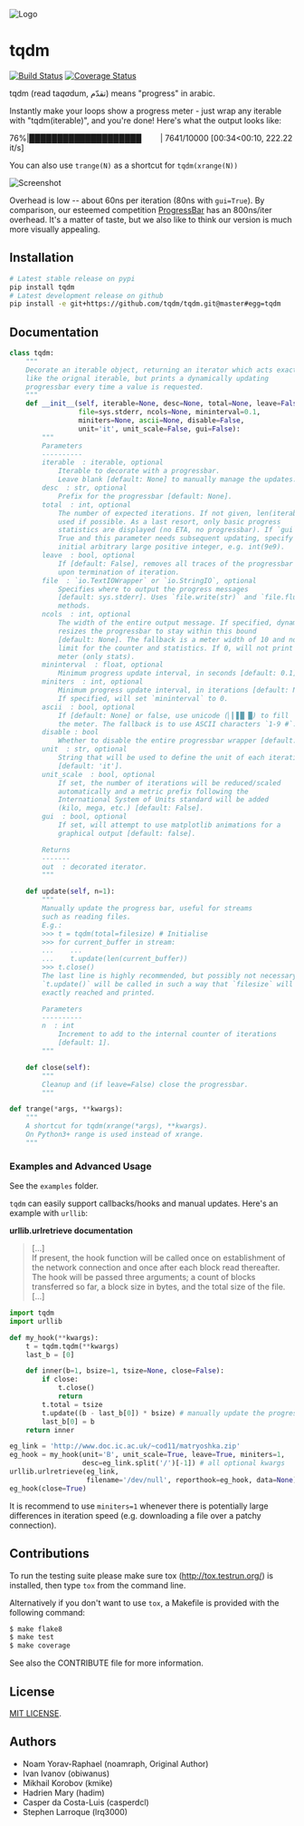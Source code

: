 ![Logo](logo.png)

# tqdm

[![Build Status](https://travis-ci.org/tqdm/tqdm.svg?branch=master)](https://travis-ci.org/tqdm/tqdm)
[![Coverage Status](https://coveralls.io/repos/tqdm/tqdm/badge.svg)](https://coveralls.io/r/tqdm/tqdm)

tqdm (read ta<i>qa</i>dum, تقدّم) means "progress" in arabic.

Instantly make your loops show a progress meter - just wrap any iterable with
"tqdm(iterable)", and you're done! Here's what the output looks like:

 76%|████████████████████` ` ` ` ` ` | 7641/10000 [00:34<00:10, 222.22 it/s]

You can also use `trange(N)` as a shortcut for `tqdm(xrange(N))`

![Screenshot](tqdm.gif)

Overhead is low -- about 60ns per iteration (80ns with `gui=True`).
By comparison, our esteemed
competition [ProgressBar](https://code.google.com/p/python-progressbar/) has
an 800ns/iter overhead. It's a matter of taste, but we also like to think our
version is much more visually appealing.

## Installation

```sh
# Latest stable release on pypi
pip install tqdm
# Latest development release on github
pip install -e git+https://github.com/tqdm/tqdm.git@master#egg=tqdm
```

## Documentation

```python
class tqdm:
    """
    Decorate an iterable object, returning an iterator which acts exactly
    like the orignal iterable, but prints a dynamically updating
    progressbar every time a value is requested.
    """
    def __init__(self, iterable=None, desc=None, total=None, leave=False,
                 file=sys.stderr, ncols=None, mininterval=0.1,
                 miniters=None, ascii=None, disable=False,
                 unit='it', unit_scale=False, gui=False):
        """
        Parameters
        ----------
        iterable  : iterable, optional
            Iterable to decorate with a progressbar.
            Leave blank [default: None] to manually manage the updates.
        desc  : str, optional
            Prefix for the progressbar [default: None].
        total  : int, optional
            The number of expected iterations. If not given, len(iterable) is
            used if possible. As a last resort, only basic progress
            statistics are displayed (no ETA, no progressbar). If `gui` is
            True and this parameter needs subsequent updating, specify an
            initial arbitrary large positive integer, e.g. int(9e9).
        leave  : bool, optional
            If [default: False], removes all traces of the progressbar
            upon termination of iteration.
        file  : `io.TextIOWrapper` or `io.StringIO`, optional
            Specifies where to output the progress messages
            [default: sys.stderr]. Uses `file.write(str)` and `file.flush()`
            methods.
        ncols  : int, optional
            The width of the entire output message. If specified, dynamically
            resizes the progressbar to stay within this bound
            [default: None]. The fallback is a meter width of 10 and no
            limit for the counter and statistics. If 0, will not print any
            meter (only stats).
        mininterval  : float, optional
            Minimum progress update interval, in seconds [default: 0.1].
        miniters  : int, optional
            Minimum progress update interval, in iterations [default: None].
            If specified, will set `mininterval` to 0.
        ascii  : bool, optional
            If [default: None] or false, use unicode (▏▎▋█ █) to fill
            the meter. The fallback is to use ASCII characters `1-9 #`.
        disable : bool
            Whether to disable the entire progressbar wrapper [default: False].
        unit  : str, optional
            String that will be used to define the unit of each iteration
            [default: 'it'].
        unit_scale  : bool, optional
            If set, the number of iterations will be reduced/scaled
            automatically and a metric prefix following the
            International System of Units standard will be added
            (kilo, mega, etc.) [default: False].
        gui  : bool, optional
            If set, will attempt to use matplotlib animations for a
            graphical output [default: false].

        Returns
        -------
        out  : decorated iterator.
        """

    def update(self, n=1):
        """
        Manually update the progress bar, useful for streams
        such as reading files.
        E.g.:
        >>> t = tqdm(total=filesize) # Initialise
        >>> for current_buffer in stream:
        ...    ...
        ...    t.update(len(current_buffer))
        >>> t.close()
        The last line is highly recommended, but possibly not necessary if
        `t.update()` will be called in such a way that `filesize` will be
        exactly reached and printed.

        Parameters
        ----------
        n  : int
            Increment to add to the internal counter of iterations
            [default: 1].
        """

    def close(self):
        """
        Cleanup and (if leave=False) close the progressbar.
        """

def trange(*args, **kwargs):
    """
    A shortcut for tqdm(xrange(*args), **kwargs).
    On Python3+ range is used instead of xrange.
    """
```

### Examples and Advanced Usage

See the `examples` folder.

`tqdm` can easily support callbacks/hooks and manual updates. Here's an
example with `urllib`:

**urllib.urlretrieve documentation**

> [...]  
> If present, the hook function will be called once
> on establishment of the network connection and once after each block read
> thereafter. The hook will be passed three arguments; a count of blocks
> transferred so far, a block size in bytes, and the total size of the file.  
> [...]

```python
import tqdm
import urllib

def my_hook(**kwargs):
    t = tqdm.tqdm(**kwargs)
    last_b = [0]

    def inner(b=1, bsize=1, tsize=None, close=False):
        if close:
            t.close()
            return
        t.total = tsize
        t.update((b - last_b[0]) * bsize) # manually update the progressbar
        last_b[0] = b
    return inner

eg_link = 'http://www.doc.ic.ac.uk/~cod11/matryoshka.zip'
eg_hook = my_hook(unit='B', unit_scale=True, leave=True, miniters=1,
                  desc=eg_link.split('/')[-1]) # all optional kwargs
urllib.urlretrieve(eg_link,
                   filename='/dev/null', reporthook=eg_hook, data=None)
eg_hook(close=True)
```

It is recommend to use `miniters=1` whenever there is potentially large
differences in iteration speed (e.g. downloading a file over a patchy
connection).

## Contributions

To run the testing suite please make sure tox (http://tox.testrun.org/)
is installed, then type `tox` from the command line.

Alternatively if you don't want to use `tox`, a Makefile is provided with the
following command:

```sh
$ make flake8
$ make test
$ make coverage
```

See also the CONTRIBUTE file for more information.

## License

[MIT LICENSE](LICENSE).


## Authors

- Noam Yorav-Raphael (noamraph, Original Author)
- Ivan Ivanov (obiwanus)
- Mikhail Korobov (kmike)
- Hadrien Mary (hadim)
- Casper da Costa-Luis (casperdcl)
- Stephen Larroque (lrq3000)
